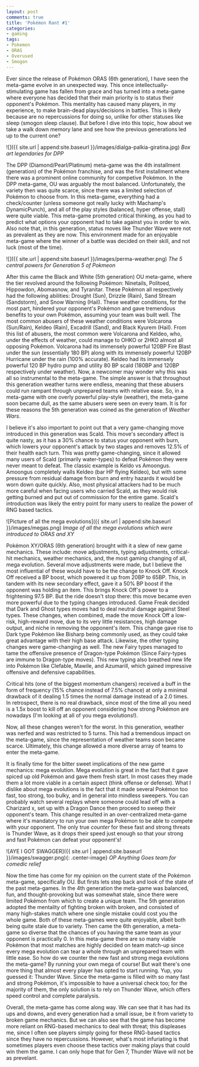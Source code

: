 ```yaml
---
layout: post
comments: true
title: 'Pokémon Rant #1'
categories:
- gaming 
tags:
- Pokemon 
- ORAS 
- Overused
- Smogon 
---
```


Ever since the release of Pokémon ORAS (6th generation), I have seen the meta-game evolve in an unexpected way. This once intellectually-stimulating game has fallen from grace and has turned into a meta-game where everyone has decided that their main priority is to status their opponent's Pokémon. This mentality has caused many players, in my experience, to make brain-dead plays/decisions in battles. This is likely because are no repercussions for doing so, unlike for other statuses like sleep (smogon sleep clause). But before I dive into this topic, how about we take a walk down memory lane and see how the previous generations led up to the current one?

![]({{ site.url | append:site.baseurl }}/images/dialga-palkia-giratina.jpg)
_Box art legendaries for DPP_

The DPP (Diamond/Pearl/Platinum) meta-game was the 4th installment (generation) of the Pokémon franchise, and was the first installment where there was a prominent online community for competive Pokémon. In the DPP meta-game, OU was arguably the most balanced. Unfortunately, the variety then was quite scarce, since there was a limited selection of Pokémon to choose from. In this meta-game, everything had a check/counter (unless someone got really lucky with Machamp's DynamicPunch), and all of the play styles (balanced, hyper offense, stall) were quite viable. This meta-game promoted critical thinking, as you had to predict what options your opponent had to take against you in order to win. Also note that, in this generation, status moves like Thunder Wave were not as prevalent as they are now. This environment made for an enjoyable meta-game where the winner of a battle was decided on their skill, and not luck (most of the time).


![]({{ site.url | append:site.baseurl }}/images/perma-weather.png)
_The 5 central powers for Generation 5 of Pokmeon_

After this came the Black and White (5th generation) OU meta-game, where the tier revolved around the following Pokémon: Ninetails, Politoed, Hippowdon, Abomasnow, and Tyranitar. These Pokémon all respectively had the following abilities: Drought (Sun), Drizzle (Rain), Sand Stream (Sandstorm), and Snow Warning (Hail). These weather conditions, for the most part, hindered your opponent's Pokémon and gave tremendous benefits to your own Pokémon, assuming your team was built well. The most common abusers of these weather conditions were Volcarona (Sun/Rain), Keldeo (Rain), Excadrill (Sand), and Black Kyurem (Hail). From this list of abusers, the most common were Volcarona and Keldeo, who, under the effects of weather, could manage to OHKO or 2HKO almost all opposing Pokémon. Volcarona had its immensely powerful 120BP Fire Blast under the sun (essentially 180 BP) along with its immensely powerful 120BP Hurricane under the rain (100% accurate). Keldeo had its immensely powerful 120 BP hydro pump and utility 80 BP scald (180BP and 120BP respectively under weather). Now, a newcomer may wonder why this was all so instrumental to the meta-game. The simple answer is that throughout this generation weather turns were endless, meaning that these abusers could run rampant through unprepared teams with relative ease. So, in a meta-game with one overly powerful play-style (weather), the meta-game soon became dull, as the same abusers were seen on every team. It is for these reasons the 5th generation was coined as the generation of *Weather Wars*.

I believe it's also important to point out that a very game-changing move introduced in this generation was Scald. This move's secondary affect is quite nasty, as it has a 30% chance to status your opponent with burn, which lowers your opponent's attack by two stages and removes 12.5% of their health each turn. This was pretty game-changing, since it allowed many users of Scald (primarily water-types) to defeat Pokémon they were never meant to defeat. The classic example is Keldo vs Amoongus. Amoongus completely walls Keldeo (bar HP flying Keldeo), but with some pressure from residual damage from burn and entry hazards it would be worn down quite quickly. Also, most physical attackers had to be much more careful when facing users who carried Scald, as they would risk getting burned and put out of commission for the entire game. Scald's introduction was likely the entry point for many users to realize the power of RNG based tactics.


![Picture of all the mega evolutions]({{  site.url | append:site.baseurl }}/images/megas.png) 
_Image of all the mega evolutions which were introduced to ORAS and XY_

Pokémon XY/ORAS (6th generation) brought with it a slew of new game mechanics. These include: move adjustments, typing adjustments, critical-hit mechanics, weather mechanics, and, the most gaming changing of all, mega evolution. Several move adjustments were made, but I believe the most influential of these would have to be the change to Knock Off. Knock Off received a BP boost, which powered it up from 20BP to 65BP. This, in tandem with its new secondary effect, gave it a 50% BP boost if the opponent was holding an item. This brings Knock Off's power to a frightening 97.5 BP. But the ride doesn't stop there: this move became even more powerful due to the typing changes introduced. Game Freak decided that Dark and Ghost types moves had to deal neutral damage against Steel types. These changes, when combined, made the move Knock Off a low-risk, high-reward move, due to its very little resistances, high damage output, and niche in removing the opponent's item. This change gave rise to Dark type Pokémon like Bisharp being commonly used, as they could take great advantage with their high base attack. Likewise, the other typing changes were game-changing as well. The new Fairy types managed to tame the offensive presence of Dragon-type Pokémon (Since Fairy-types are immune to Dragon-type moves). This new typing also breathed new life into Pokémon like Clefable, Mawile, and Azumarill, which gained impressive offensive and defensive capabilities.

Critical hits (one of the biggest momentum changers) received a buff in the form of frequency (15% chance instead of 7.5% chance) at only a minimal drawback of it dealing 1.5 times the normal damage instead of a 2.0 times. In retrospect, there is no real drawback, since most of the time all you need is a 1.5x boost to kill off an opponent considering how strong Pokémon are nowadays (I'm looking at all of you mega evolutions!).  

Now, all these changes weren't for the worst. In this generation, weather was nerfed and was restricted to 5 turns. This had a tremendous impact on the meta-game, since the representation of weather teams soon became scarce. Ultimately, this change allowed a more diverse array of teams to enter the meta-game. 

 It is finally time for the bitter sweet implications of the new game mechanics: mega evolution. Mega evolution is great in the fact that it gave spiced up old Pokémon and gave them fresh start. In most cases they made them a lot more viable in a certain aspect (think offense or defense). What I dislike about mega evolutions is the fact that it made several Pokémon too fast, too strong, too bulky, and in general into mindless sweepers. You can probably watch several replays where someone could lead off with a Charizard x, set up with a Dragon Dance then proceed to sweep their opponent's team. This change resulted in an over-centralized meta-game where it's mandatory to run your own mega Pokémon to be able to compete with your opponent. The only true *counter* for these fast and strong threats is Thunder Wave, as it drops their speed just enough so that your strong and fast Pokémon can defeat your opponent's!

![AYE I GOT SWAGGER]({{  site.url | append:site.baseurl }}/images/swagger.png){: .center-image} *OP Anything Goes team for comedic relief*


Now the time has come for my opinion on the current state of the Pokémon meta-game, specifically OU. But firsts lets step back and look of the state of the past meta-games. In the 4th generation the meta-game was balanced, fun, and thought-provoking but was somewhat stale, since there were limited Pokémon from which to create a unique team. The 5th generation adopted the mentality of fighting broken with broken, and consisted of many high-stakes match where one single mistake could cost you the whole game. Both of these meta-games were quite enjoyable, albeit both being quite stale due to variety. Then came the 6th generation, a meta-game so diverse that the chances of you having the same team as your opponent is practically 0. In this meta-game there are so many viable Pokémon that most matches are highly decided on team match-up since every mega evolution can tear a whole through an unprepared team with little ease. So how do we counter the new fast and strong mega evolutions the meta-game? By running your own mega of course! But wait there's one more thing that almost every player has opted to start running. Yup, you guessed it: Thunder Wave. Since the meta-game is filled with so many fast and strong Pokémon, it's impossible to have a universal check too; for the majority of them, the only solution is to rely on Thunder Wave, which offers speed control and complete paralysis.

Overall, the meta-game has come along way. We can see that it has had its ups and downs, and every generation had a small issue, be it from variety to broken game mechanics. But we can also see that the game has become more reliant on RNG-based mechanics to deal with threat; this displeases me, since I often see players simply going for these RNG-based tactics since they have no repercussions. However, what's most infuriating is that sometimes players even choose these tactics over making plays that could win them the game. I can only hope that for Gen 7, Thunder Wave will not be as prevelant. 
